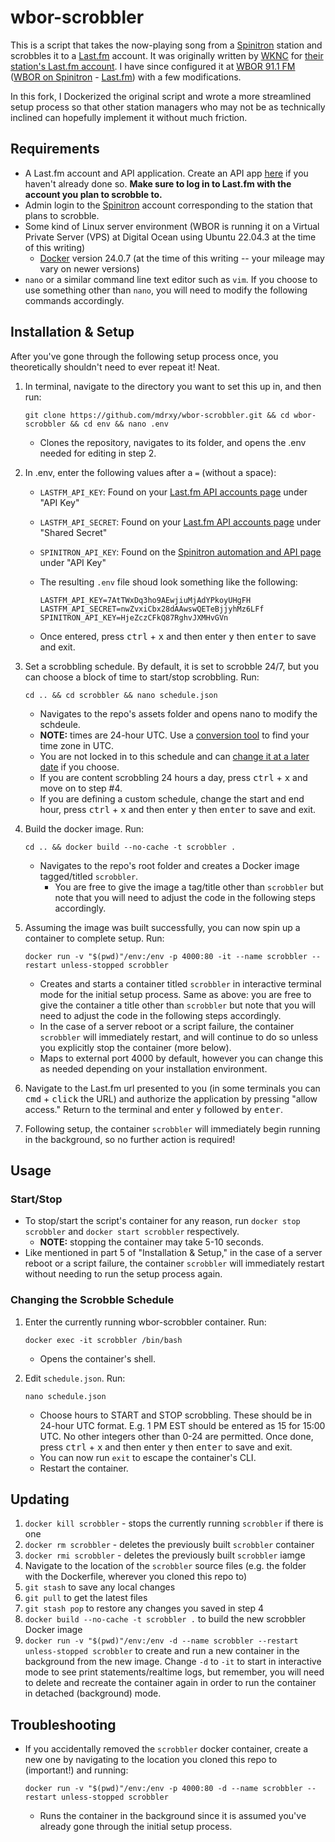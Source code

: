 # wbor-scrobbler

This is a script that takes the now-playing song from a [Spinitron](https://spinitron.com/) station and scrobbles it to a [Last.fm](https://www.last.fm/) account. It was originally written by [WKNC](https://wknc.org/) for [their station's Last.fm account](https://www.last.fm/user/wknc881). I have since configured it at [WBOR 91.1 FM](https://www.wbor.org) ([WBOR on Spinitron](https://spinitron.com/WBOR/) - [Last.fm](https://www.last.fm/user/wbor)) with a few modifications.

In this fork, I Dockerized the original script and wrote a more streamlined setup process so that other station managers who may not be as technically inclined can hopefully implement it without much friction.

## Requirements

* A Last.fm account and API application. Create an API app [here](https://www.last.fm/api/account/create) if you haven't already done so. **Make sure to log in to Last.fm with the account you plan to scrobble to.**
* Admin login to the [Spinitron](https://spinitron.com/) account corresponding to the station that plans to scrobble.
* Some kind of Linux server environment (WBOR is running it on a Virtual Private Server (VPS) at Digital Ocean using Ubuntu 22.04.3 at the time of this writing)
  * [Docker](https://www.docker.com/) version 24.0.7 (at the time of this writing -- your mileage may vary on newer versions)
* `nano` or a similar command line text editor such as `vim`. If you choose to use something other than `nano`, you will need to modify the following commands accordingly.

## Installation & Setup

After you've gone through the following setup process once, you theoretically shouldn't need to ever repeat it! Neat.

1. In terminal, navigate to the directory you want to set this up in, and then run:

    ```text
    git clone https://github.com/mdrxy/wbor-scrobbler.git && cd wbor-scrobbler && cd env && nano .env
    ```

    * Clones the repository, navigates to its folder, and opens the .env needed for editing in step 2.

2. In .env, enter the following values after a `=` (without a space):
    * `LASTFM_API_KEY`: Found on your [Last.fm API accounts page](https://www.last.fm/api/accounts) under "API Key"
    * `LASTFM_API_SECRET`: Found on your [Last.fm API accounts page](https://www.last.fm/api/accounts) under "Shared Secret"
    * `SPINITRON_API_KEY`: Found on the [Spinitron automation and API page](https://spinitron.com/station/automation/panel) under "API Key"
    * The resulting `.env` file shoud look something like the following:

        ```text
        LASTFM_API_KEY=7AtTWxDq3ho9AEwjiuMjAdYPkoyUHgFH
        LASTFM_API_SECRET=nwZvxiCbx28dAAwswQETeBjjyhMz6LFf
        SPINITRON_API_KEY=HjeZczCFkQ87RghvJXMHvGVn
        ```

    * Once entered, press <kbd>ctrl</kbd> + <kbd>x</kbd> and then enter <kbd>y</kbd> then <kbd>enter</kbd> to save and exit.

3. Set a scrobbling schedule. By default, it is set to scrobble 24/7, but you can choose a block of time to start/stop scrobbling. Run:

    ```text
    cd .. && cd scrobbler && nano schedule.json
    ```

    * Navigates to the repo's assets folder and opens nano to modify the schdeule.
    * **NOTE:** times are 24-hour UTC. Use a [conversion tool](https://www.worldtimebuddy.com/) to find your time zone in UTC.
    * You are not locked in to this schedule and can [change it at a later date](#changing-the-scrobble-schedule) if you choose.
    * If you are content scrobbling 24 hours a day, press <kbd>ctrl</kbd> + <kbd>x</kbd> and move on to step #4.
    * If you are defining a custom schedule, change the start and end hour, press <kbd>ctrl</kbd> + <kbd>x</kbd> and then enter <kbd>y</kbd> then <kbd>enter</kbd> to save and exit.

4. Build the docker image. Run:

    ```text
    cd .. && docker build --no-cache -t scrobbler .
    ```

    * Navigates to the repo's root folder and creates a Docker image tagged/titled `scrobbler`.
        * You are free to give the image a tag/title other than `scrobbler` but note that you will need to adjust the code in the following steps accordingly.

5. Assuming the image was built successfully, you can now spin up a container to complete setup. Run:

    ```text
    docker run -v "$(pwd)"/env:/env -p 4000:80 -it --name scrobbler --restart unless-stopped scrobbler
    ```

    * Creates and starts a container titled `scrobbler` in interactive terminal mode for the initial setup process. Same as above: you are free to give the container a title other than `scrobbler` but note that you will need to adjust the code in the following steps accordingly.
    * In the case of a server reboot or a script failure, the container `scrobbler` will immediately restart, and will continue to do so unless you explicitly stop the container (more below).
    * Maps to external port 4000 by default, however you can change this as needed depending on your installation environment.

6. Navigate to the Last.fm url presented to you (in some terminals you can <kbd>cmd</kbd> + <kbd>click</kbd> the URL) and authorize the application by pressing "allow access." Return to the terminal and enter <kbd>y</kbd> followed by <kbd>enter</kbd>.

7. Following setup, the container `scrobbler` will immediately begin running in the background, so no further action is required!

## Usage

### Start/Stop

* To stop/start the script's container for any reason, run `docker stop scrobbler` and `docker start scrobbler` respectively.
  * **NOTE:** stopping the container may take 5-10 seconds.
* Like mentioned in part 5 of "Installation & Setup," in the case of a server reboot or a script failure, the container `scrobbler` will immediately restart without needing to run the setup process again.

### Changing the Scrobble Schedule

1. Enter the currently running wbor-scrobbler container. Run:

   ```text
   docker exec -it scrobbler /bin/bash
   ```

   * Opens the container's shell.

2. Edit `schedule.json`. Run:

   ```text
   nano schedule.json
   ```

   * Choose hours to START and STOP scrobbling. These should be in 24-hour UTC format. E.g. 1 PM EST should be entered as 15 for 15:00 UTC. No other integers other than 0-24 are permitted. Once done, press <kbd>ctrl</kbd> + <kbd>x</kbd> and then enter <kbd>y</kbd> then <kbd>enter</kbd> to save and exit.
   * You can now run `exit` to escape the container's CLI.
   * Restart the container.

## Updating

1. `docker kill scrobbler` - stops the currently running `scrobbler` if there is one
2. `docker rm scrobbler` - deletes the previously built `scrobbler` container
3. `docker rmi scrobbler` - deletes the previously built `scrobbler` iamge
4. Navigate to the location of the `scrobbler` source files (e.g. the folder with the Dockerfile, wherever you cloned this repo to)
5. `git stash` to save any local changes
6. `git pull` to get the latest files
7. `git stash pop` to restore any changes you saved in step 4
8. `docker build --no-cache -t scrobbler .` to build the new scrobbler Docker image
9. `docker run -v "$(pwd)"/env:/env -d --name scrobbler --restart unless-stopped scrobbler` to create and run a new container in the background from the new image. Change `-d` to `-it` to start in interactive mode to see print statements/realtime logs, but remember, you will need to delete and recreate the container again in order to run the container in detached (background) mode.

## Troubleshooting

* If you accidentally removed the `scrobbler` docker container, create a new one by navigating to the location you cloned this repo to (important!) and running:

    ```text
    docker run -v "$(pwd)"/env:/env -p 4000:80 -d --name scrobbler --restart unless-stopped scrobbler
    ```

  * Runs the container in the background since it is assumed you've already gone through the initial setup process.

